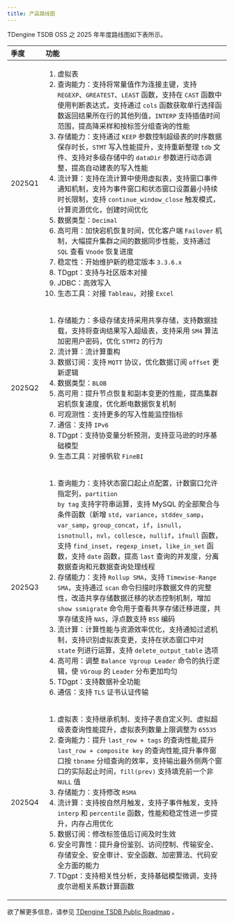 ```yaml
---
title: 产品路线图
---
```


TDengine TSDB OSS 之 2025 年年度路线图如下表所示。

|  季度   |  功能  |
| :----- | :----- |
| 2025Q1 | <ol><li>虚拟表</li><li>查询能力：支持将常量值作为连接主键，支持 <code>REGEXP</code>、<code>GREATEST</code>、<code>LEAST</code> 函数，支持在 <code>CAST</code> 函数中使用判断表达式，支持通过 <code>cols</code> 函数获取单行选择函数返回结果所在行的其他列值，<code>INTERP</code> 支持插值时间范围，提高降采样和按标签分组查询的性能</li><li>存储能力：支持通过 <code>KEEP</code> 参数控制超级表的时序数据保存时长，<code>STMT</code> 写入性能提升，支持重新整理 <code>tdb</code> 文件、支持对多级存储中的 <code>dataDir</code> 参数进行动态调整，提高自动建表的写入性能</li><li>流计算：支持在流计算中使用虚拟表，支持窗口事件通知机制，支持为事件窗口和状态窗口设置最小持续时长限制，支持 <code>continue_window_close</code> 触发模式，计算资源优化，创建时间优化</li><li>数据类型：<code>Decimal</code></li><li>高可用：加快宕机恢复时间，优化客户端 <code>Failover</code> 机制，大幅提升集群之间的数据同步性能，支持通过 <code>SQL</code> 查看 <code>Vnode</code> 恢复进度</li><li>稳定性：开始维护新的稳定版本 <code>3.3.6.x</code></li><li>TDgpt：支持与社区版本对接</li><li>JDBC：高效写入</li><li>生态工具：对接 <code>Tableau</code>，对接 <code>Excel</code></li></ol> |
| 2025Q2 | <ol><li>存储能力：多级存储支持采用共享存储，支持数据挂载，支持将查询结果写入超级表，支持采用 <code>SM4</code> 算法加密用户密码，优化 <code>STMT2</code> 的行为</li><li>流计算：流计算重构</li><li>数据订阅：支持 <code>MQTT</code> 协议，优化数据订阅 <code>offset</code> 更新逻辑</li><li>数据类型：<code>BLOB</code></li><li>高可用：提升节点恢复和副本变更的性能，提高集群宕机恢复速度，优化断电数据恢复机制</li><li>可观测性：支持更多的写入性能监控指标</li><li>通信：支持 <code>IPv6</code></li><li>TDgpt：支持协变量分析预测，支持亚马逊的时序基础模型</li><li>生态工具：对接帆软 <code>FineBI</code></li></ol> |
| 2025Q3 | <ol><li>查询能力：支持状态窗口起止点配置，计数窗口允许指定列，<code>partition by tag</code> 支持字符串运算，支持 MySQL 的全部聚合与条件函数（新增 <code>std</code>，<code>variance</code>，<code>stddev_samp</code>，<code>var_samp</code>，<code>group_concat</code>，<code>if</code>，<code>isnull</code>，<code>isnotnull</code>，<code>nvl</code>，<code>collesce</code>，<code>nullif</code>，<code>ifnull</code> 函数，支持 <code>find_inset</code>，<code>regexp_inset</code>，<code>like_in_set</code> 函数，支持 <code>date</code> 函数，提高 <code>last</code> 查询的并发度，分离数据查询和元数据查询处理线程</li><li>存储能力：支持 <code>Rollup SMA</code>，支持 <code>Timewise-Range SMA</code>，支持通过 <code>scan</code> 命令扫描时序数据文件的完整性，改造共享存储数据迁移的状态控制机制，增加 <code>show ssmigrate</code> 命令用于查看共享存储迁移进度，共享存储支持 <code>NAS</code>，浮点数支持 <code>​​BSS</code> 编码</li><li>流计算：计算性能与资源效率优化，支持通知过滤机制，支持识别虚拟表变更，支持在状态窗口中对 <code>state</code> 列进行运算，支持 <code>delete_output_table</code> 选项</li><li>高可用：调整 <code>Balance Vgroup Leader</code> 命令的执行逻辑，使 <code>VGroup</code> 的 <code>Leader</code> 分布更加均匀</li><li>TDgpt：支持数据补全功能</li><li>通信：支持 <code>TLS</code> 证书认证传输</ol> |
| 2025Q4 | <ol><li>虚拟表：支持继承机制、支持子表自定义列、虚拟超级表查询性能提升，虚拟表列数量上限调整为 <code>65535</code></li><li>查询能力：提升 <code>last_row + tags</code> 的查询性能,提升 <code>last_row + composite key</code> 的查询性能,提升事件窗口按 <code>tbname</code> 分组查询的效率，支持输出最外侧两个窗口的实际起止时间，<code>fill(prev)</code> 支持填充前一个非 <code>NULL</code> 值</li><li>存储能力：支持修改 <code>RSMA</code></li><li>流计算：支持按自然月触发，支持子事件触发，支持 <code>interp</code> 和 <code>percentile</code> 函数，性能和稳定性进一步提升，内存占用优化</li><li>数据订阅：修改标签值后订阅及时生效</li><li>安全可靠性：提升身份鉴别、访问控制、传输安全、存储安全、安全审计、安全函数、加密算法、代码安全方面的能力</li><li>TDgpt：支持相关性分析，支持基础模型微调，支持皮尔逊相关系数计算函数</li></ol> |

欲了解更多信息，请参见 [TDengine TSDB Public Roadmap](https://github.com/orgs/taosdata/projects/4) 。
